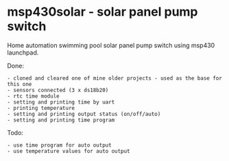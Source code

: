 msp430solar - solar panel pump switch
=====================================

Home automation swimming pool solar panel pump switch using msp430 launchpad.

Done:

	- cloned and cleared one of mine older projects - used as the base for this one
	- sensors connected (3 x ds18b20)
	- rtc time module
	- setting and printing time by uart
	- printing temperature
	- setting and printing output status (on/off/auto)
	- setting and printing time program

Todo:

    - use time program for auto output
    - use temperature values for auto output
